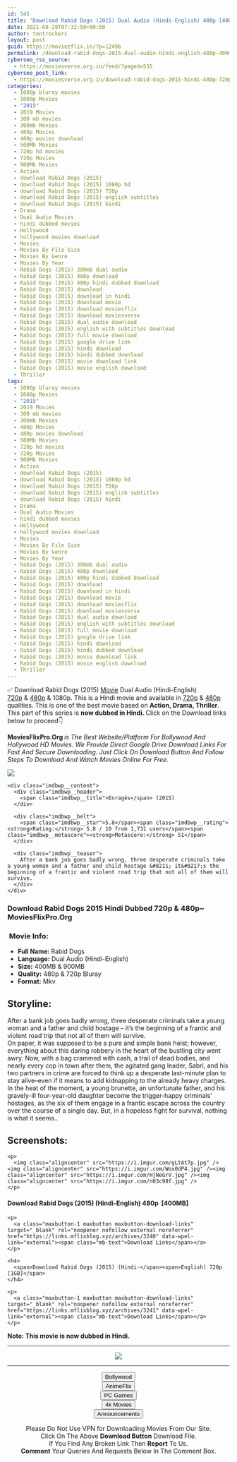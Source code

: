 ```yaml
---
id: 545
title: 'Download Rabid Dogs (2015) Dual Audio (Hindi-English) 480p [400MB] || 720p [900MB]'
date: 2021-08-29T07:32:58+00:00
author: tentrockers
layout: post
guid: https://moviezflix.in/?p=12496
permalink: /download-rabid-dogs-2015-dual-audio-hindi-english-480p-400mb-720p-900mb/
cyberseo_rss_source:
  - https://moviesverse.org.in/feed/?paged=535
cyberseo_post_link:
  - https://moviesverse.org.in/download-rabid-dogs-2015-hindi-480p-720p/
categories:
  - 1080p bluray movies
  - 1080p Movies
  - "2015"
  - 2019 Movies
  - 300 mb movies
  - 300mb Movies
  - 480p Movies
  - 480p movies download
  - 500Mb Movies
  - 720p hd movies
  - 720p Movies
  - 900Mb Movies
  - Action
  - download Rabid Dogs (2015)
  - download Rabid Dogs (2015) 1080p hd
  - download Rabid Dogs (2015) 720p
  - download Rabid Dogs (2015) english subtitles
  - download Rabid Dogs (2015) hindi
  - Drama
  - Dual Audio Movies
  - hindi dubbed movies
  - Hollywood
  - hollywood movies download
  - Movies
  - Movies By File Size
  - Movies By Genre
  - Movies By Year
  - Rabid Dogs (2015) 300mb dual audio
  - Rabid Dogs (2015) 480p download
  - Rabid Dogs (2015) 480p hindi dubbed download
  - Rabid Dogs (2015) download
  - Rabid Dogs (2015) download in hindi
  - Rabid Dogs (2015) download movie
  - Rabid Dogs (2015) download moviesflix
  - Rabid Dogs (2015) download moviesverse
  - Rabid Dogs (2015) dual audio download
  - Rabid Dogs (2015) english with subtitles download
  - Rabid Dogs (2015) full movie download
  - Rabid Dogs (2015) google drive link
  - Rabid Dogs (2015) hindi download
  - Rabid Dogs (2015) hindi dubbed download
  - Rabid Dogs (2015) movie download link
  - Rabid Dogs (2015) movie english download
  - Thriller
tags:
  - 1080p bluray movies
  - 1080p Movies
  - "2015"
  - 2019 Movies
  - 300 mb movies
  - 300mb Movies
  - 480p Movies
  - 480p movies download
  - 500Mb Movies
  - 720p hd movies
  - 720p Movies
  - 900Mb Movies
  - Action
  - download Rabid Dogs (2015)
  - download Rabid Dogs (2015) 1080p hd
  - download Rabid Dogs (2015) 720p
  - download Rabid Dogs (2015) english subtitles
  - download Rabid Dogs (2015) hindi
  - Drama
  - Dual Audio Movies
  - hindi dubbed movies
  - Hollywood
  - hollywood movies download
  - Movies
  - Movies By File Size
  - Movies By Genre
  - Movies By Year
  - Rabid Dogs (2015) 300mb dual audio
  - Rabid Dogs (2015) 480p download
  - Rabid Dogs (2015) 480p hindi dubbed download
  - Rabid Dogs (2015) download
  - Rabid Dogs (2015) download in hindi
  - Rabid Dogs (2015) download movie
  - Rabid Dogs (2015) download moviesflix
  - Rabid Dogs (2015) download moviesverse
  - Rabid Dogs (2015) dual audio download
  - Rabid Dogs (2015) english with subtitles download
  - Rabid Dogs (2015) full movie download
  - Rabid Dogs (2015) google drive link
  - Rabid Dogs (2015) hindi download
  - Rabid Dogs (2015) hindi dubbed download
  - Rabid Dogs (2015) movie download link
  - Rabid Dogs (2015) movie english download
  - Thriller
---
```

<div class="thecontent clearfix">
  <p>
    ✅ Download Rabid Dogs (2015) <a href="https://moviesverse.org.in/category/movies/" data-wpel-link="internal">Movie</a> Dual Audio (Hindi-English) <a href="https://moviesverse.org.in/720p-movies/" data-wpel-link="internal">720p</a>&nbsp;&&nbsp;<a href="https://moviesverse.org.in/480p-movies/" data-wpel-link="internal">480p</a> & 1080p. This is a Hindi movie and available in <a href="https://moviesverse.org.in/720p-movies/" data-wpel-link="internal">720p</a>&nbsp;&&nbsp;<a href="https://moviesverse.org.in/480p-movies/" data-wpel-link="internal">480p</a> qualities. This is one of the best movie based on <strong>Action, Drama, Thriller</strong>. This part of this series is <strong>now dubbed in <span>Hindi.&nbsp;</span></strong><span>Click on the Download links below to proceed👇</span>
  </p>
  
  <p>
    <strong><span>MoviesFlixPro.Org&nbsp;</span></strong><em>is The Best Website/Platform For Bollywood And Hollywood HD Movies. We Provide Direct Google Drive Download Links For Fast And Secure Downloading. Just Click On Download Button And Follow Steps To&nbsp;Download And Watch Movies Online For Free.</em>
  </p>
  
  <div class="imdbwp imdbwp--movie dark">
    <div class="imdbwp__thumb">
      <a class="imdbwp__link" target="_blank" title="Enragés" href="https://www.imdb.com/title/tt4379180/" rel="nofollow external noopener noreferrer" data-wpel-link="external"><img class="imdbwp__img" src="https://m.media-amazon.com/images/M/MV5BMzU3ODIwNTYzN15BMl5BanBnXkFtZTgwMzExMzk2NzE@._V1_SX300.jpg" /></a>
    </div>
    
    <div class="imdbwp__content">
      <div class="imdbwp__header">
        <span class="imdbwp__title">Enragés</span> (2015)
      </div>
      
      <div class="imdbwp__belt">
        <span class="imdbwp__star">5.8</span><span class="imdbwp__rating"><strong>Rating:</strong> 5.8 / 10 from 1,731 users</span><span class="imdbwp__metascore"><strong>Metascore:</strong> 51</span>
      </div>
      
      <div class="imdbwp__teaser">
        After a bank job goes badly wrong, three desperate criminals take a young woman and a father and child hostage &#8211; it&#8217;s the beginning of a frantic and violent road trip that not all of them will survive.
      </div>
    </div>
  </div>
  
  <h3>
    <span>Download&nbsp;Rabid Dogs 2015 Hindi Dubbed 720p & 480p~ MoviesFlixPro.Org</span>
  </h3>
  
  <h3>
    <span>&nbsp;Movie Info:&nbsp;</span>
  </h3>
  
  <ul>
    <li>
      <strong>Full Name: </strong>Rabid Dogs
    </li>
    <li>
      <strong>Language:</strong> Dual Audio (Hindi-English)
    </li>
    <li>
      <strong>Size:</strong> 400MB & 900MB
    </li>
    <li>
      <strong>Quality:</strong> 480p & 720p Bluray
    </li>
    <li>
      <strong>Format:</strong>&nbsp;Mkv
    </li>
  </ul>
  
  <h2>
    <span>Storyline:</span>
  </h2>
  
  <div class="summary_text">
    After a bank job goes badly wrong, three desperate criminals take a young woman and a father and child hostage – it’s the beginning of a frantic and violent road trip that not all of them will survive.
  </div>
  
  <div>
    On paper, it was supposed to be a pure and simple bank heist; however, everything about this daring robbery in the heart of the bustling city went awry. Now, with a bag crammed with cash, a trail of dead bodies, and nearly every cop in town after them, the agitated gang leader, Sabri, and his two partners in crime are forced to think up a desperate last-minute plan to stay alive–even if it means to add kidnapping to the already heavy charges. In the heat of the moment, a young brunette, an unfortunate father, and his gravely-ill four-year-old daughter become the trigger-happy criminals’ hostages, as the six of them engage in a frantic escape across the country over the course of a single day. But, in a hopeless fight for survival, nothing is what it seems..
  </div>
  
  <div class="summary_text">
    <h2>
      <span>Screenshots:</span>
    </h2>
    
    <p>
      <img class="aligncenter" src="https://i.imgur.com/gLtAt7p.jpg" /><img class="aligncenter" src="https://i.imgur.com/Wox0dP4.jpg" /><img class="aligncenter" src="https://i.imgur.com/HjNeGrV.jpg" /><img class="aligncenter" src="https://i.imgur.com/n03c98f.jpg" />
    </p>
  </div>
  
  <div class="inline canwrap">
    <h4>
      <span>Download Rabid Dogs (2015) (Hindi-English) </span><span>480p&nbsp; [400MB]</span>
    </h4>
    
    <p>
      <a class="maxbutton-1 maxbutton maxbutton-download-links" target="_blank" rel="noopener nofollow external noreferrer" href="https://links.mflixblog.xyz/archives/3240" data-wpel-link="external"><span class="mb-text">Download Links</span></a>
    </p>
    
    <h4>
      <span>Download Rabid Dogs (2015) (Hindi-</span><span>English) 720p [1GB]</span>
    </h4>
    
    <p>
      <a class="maxbutton-1 maxbutton maxbutton-download-links" target="_blank" rel="noopener nofollow external noreferrer" href="https://links.mflixblog.xyz/archives/3241" data-wpel-link="external"><span class="mb-text">Download Links</span></a>
    </p>
  </div>
  
  <div class="inline canwrap">
    <div class="inline canwrap">
      <div class="inline canwrap">
        <div class="inline canwrap">
          <p>
            <span><strong>Note: This movie is now dubbed in Hindi.</strong></span>
          </p>
        </div>
      </div>
    </div>
  </div>
</div>

<center>
  </p> 
  
  <hr />
  
  <p>
    <a href="http://gdrivepro.xyz/join.php" data-wpel-link="external" target="_blank" rel="nofollow external noopener noreferrer"><img src="https://i.imgur.com/FhMdWdW.png" /></a>
  </p>
  
  <hr />
  
  <p>
    <a href="https://dogemovies.xyz" target="_blank" data-wpel-link="external" rel="nofollow external noopener noreferrer"><button class="button button5">Bollywood</button></a><br /> <a href="https://animeflix.in" target="_blank" data-wpel-link="external" rel="nofollow external noopener noreferrer"><button class="button button5">AnimeFlix</button></a><br /> <a href="https://gamesflix.net/" target="_blank" data-wpel-link="external" rel="nofollow external noopener noreferrer"><button class="button button5">PC Games</button></a><br /> <a href="https://uhdmovies.in" target="_blank" data-wpel-link="external" rel="nofollow external noopener noreferrer"><button class="button button5">4k Movies</button></a><br /> <a href="https://moviesverse.org.in/announcements/" target="_blank" data-wpel-link="internal" rel="noopener"><button class="button button5">Announcements</button></a>
  </p>
  
  <div class="alert alert-danger">
    Please Do Not Use VPN for Downloading Movies From Our Site.
  </div>
  
  <div class="alert alert-success">
    Click On The Above <strong>Download Button</strong> Download File.
  </div>
  
  <div class="alert alert-warning">
    If You Find Any Broken Link Then <strong>Report</strong> To Us.
  </div>
  
  <div class="alert alert-info">
    <strong>Comment</strong> Your Queries And Requests Below In The Comment Box.
  </div>
  
  <p>
    </center>
  </p>